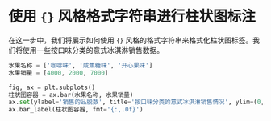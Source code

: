 # 使用 `{}` 风格格式字符串进行柱状图标注

在这一步中，我们将展示如何使用 `{}` 风格的格式字符串来格式化柱状图标签。我们将使用一些按口味分类的意式冰淇淋销售数据。

```python
水果名称 = ['咖啡味', '咸焦糖味', '开心果味']
水果销量 = [4000, 2000, 7000]

fig, ax = plt.subplots()
柱状图容器 = ax.bar(水果名称, 水果销量)
ax.set(ylabel='销售的品脱数', title='按口味分类的意式冰淇淋销售情况', ylim=(0, 8000))
ax.bar_label(柱状图容器, fmt='{:,.0f}')
```
